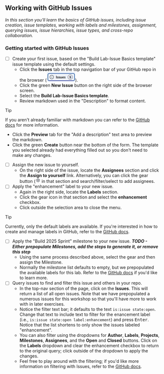 ## Working with GitHub Issues

_In this section you'll learn the basics of GitHub issues, including issue creation, issue templates, working with labels and milestones, assignment, querying issues, issue hierarchies, issue types, and cross-repo collaboration._

### Getting started with GitHub Issues

- [ ] Create your first issue, based on the "Build Lab-Issue Basics template" issue template using the default settings.
  - Click the **Issues** tab in the top navigation bar of your GitHub repo in the browser (![Issues tab](./images/issues-tab.jpeg)).
  - Click the green **New Issue** button on the right side of the browser screen.
  - Select the **Build Lab-Issue Basics template**.
  - Review markdown used in the "Description" to format content.

> [!TIP]
> If you aren't already familiar with markdown you can refer to the [GitHub docs](https://docs.github.com/en/get-started/writing-on-github/getting-started-with-writing-and-formatting-on-github) for more information.

  - Click the **Preview** tab for the "Add a description" text area to preview the markdown.
  - Click the green **Create** button near the bottom of the form.  The template you selected already had everything filled out so you don't need to make any changes. 
- [ ] Assign the new issue to yourself.
  - On the right side of the issue, locate the **Assignees** section and click the **Assign to yourself** link. Alternatively, you can click the gear button (![Gear button](./images/gear.jpeg) in that section and search/filter/select to add assignees.
- [ ] Apply the "enhancement" label to your new issue.
  - Again in the right side, locate the **Labels** section.
  - Click the gear icon in that section and select the **enhancement** checkbox.
  - Click outside the selection area to close the menu.
  
> [!TIP]
> Currently, only the default labels are available.  If you're interested in how to create and manage labels in GitHub, refer to the [GitHub docs](https://docs.github.com/en/issues/using-labels-and-milestones-to-track-work/managing-labels).

- [ ] Apply the "Build 2025 Sprint" milestone to your new issue. ***TODO - Either prepopulate Milestones, add the steps to generate it, or remove this step***
  - Using the same process described above, select the gear and then assign the Milestone.
  - Normally the milestone list defaults to empty, but we prepopulated the available labels for this lab.  Refer to the [GitHub docs](https://docs.github.com/en/issues/using-labels-and-milestones-to-track-work/about-milestones) if you'd like to learn more.
- [ ] Query issues to find and filter this issue and others in your repo.
  - In the top-nav section of the page, click on the **Issues**.  This will return a list of all open issues.  Note that we have prepopulated a numerous issues for this workshop so that you'll have more to work with in later exercises.
  - Notice the filter text bar; it defaults to the text `is:issue state:open`.  Change that text to include text to filter for the enancement label (i.e., `is:issue state:open label:enhancement`) and press <kbd>Enter</kbd>.  Notice that the list shortens to only show the issues labeled "enhancement".
  - You can also filter using the dropdowns for **Author**, **Labels**, **Projects**, **Milestones**, **Assignees**, and the **Open** and **Closed** buttons.  Click on the **Labels** dropdown and clear the enhancement checkbox to return to the original query; click outside of the dropdown to apply the changes.
  - Feel free to play around with the filtering; if you'd like more information on filtering with Issues, refer to the [GitHub docs](https://docs.github.com/en/issues/tracking-your-work-with-issues/using-issues/filtering-and-searching-issues-and-pull-requests).


